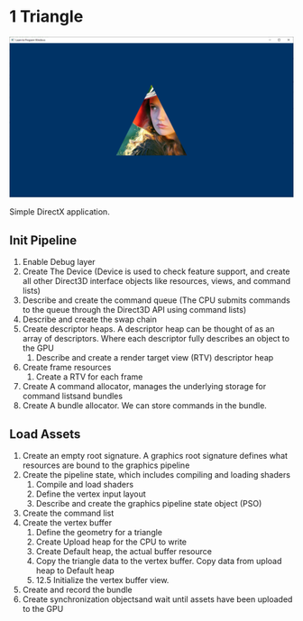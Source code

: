 # 1 Triangle

![alt text](./dx12_play/img/2_Texture.png "Logo Title Text 1")

Simple DirectX application. 

## Init Pipeline
1. Enable Debug layer
2. Create The Device (Device is used to check feature support, and create all other  Direct3D  interface  objects  like  resources,  views,  and  command  lists)
3. Describe and create the command queue (The  CPU  submits  commands  to  the  queue  through the Direct3D API using command lists)
4. Describe and create the swap chain
5. Create descriptor heaps. A descriptor heap can be thought of as an array of descriptors. Where each descriptor fully describes an object to the GPU
   1. Describe and create a render target view (RTV) descriptor heap
6. Create frame resources
   1. Create a RTV for each frame
7. Create A command allocator, manages the underlying storage for command listsand bundles
8. Create A bundle allocator. We can store commands in the bundle.

## Load Assets
1. Create an empty root signature.  A graphics root signature defines what resources are bound to the graphics pipeline
2. Create the pipeline state, which includes compiling and loading shaders
   1. Compile and load shaders
   2. Define the vertex input layout
   3. Describe and create the graphics pipeline state object (PSO)
3. Create the command list
4. Create the vertex buffer
   1. Define the geometry for a triangle
   2. Create Upload heap for the CPU to write
   3. Create Default heap, the actual buffer resource
   4. Copy the triangle data to the vertex buffer. Copy data from upload heap to Default heap
   5. 12.5 Initialize the vertex buffer view.
5. Create and record the bundle
6. Create synchronization objectsand wait until assets have been uploaded to the GPU